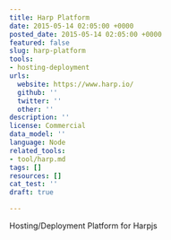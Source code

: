 ```yaml
---
title: Harp Platform
date: 2015-05-14 02:05:00 +0000
posted_date: 2015-05-14 02:05:00 +0000
featured: false
slug: harp-platform
tools:
- hosting-deployment
urls:
  website: https://www.harp.io/
  github: ''
  twitter: ''
  other: ''
description: ''
license: Commercial
data_model: ''
language: Node
related_tools:
- tool/harp.md
tags: []
resources: []
cat_test: ''
draft: true

---
```

Hosting/Deployment Platform for Harpjs




